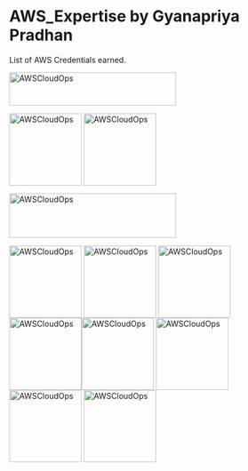 # AWS_Expertise by Gyanapriya Pradhan
List of AWS Credentials earned. 

<p align="left"> <a href="https://aws.amazon.com/training/awsacademy/" target="blank"><img align="center" src="https://d1.awsstatic.com/Digital%20Marketing/Display/campaigns/aws%20academy%20logo.6664a0fe4a9dc172659b1af0b1830a5f7dc7ed91.png" alt="AWSCloudOps" height="60" width="300" /></a>

<p align="left"> <a href="https://www.credly.com/badges/86f55355-cd45-4494-acf2-de6e5a5260aa/public_url" target="blank"><img align="center" src="https://images.credly.com/size/680x680/images/73e4a58b-a8ef-41a3-a7db-9183dd269882/image.png" alt="AWSCloudOps" height="130" width="130" /></a> <a href="https://www.credly.com/badges/7ac8cdce-2db3-41d2-abc6-3e6439bd0971/public_url" target="blank"><img align="center" src="https://images.credly.com/size/680x680/images/2f7b0627-48a0-4894-8d46-3245bdfe0463/image.png" alt="AWSCloudOps" height="130" width="130" /></a>


<p align="left"> <a href="https://aws.amazon.com/education/awseducate/" target="blank"><img align="center" src="https://d1.awsstatic.com/WWPS/AWS_Educate_Logo2.914df33100523a7d60c9c897d79d1cec23cc7e0c.png" alt="AWSCloudOps" height="80" width="300" /></a> 

<p align="left"> <a href="https://www.credly.com/badges/b44c1504-725a-4399-b98f-f15e821300ef/public_url" target="blank"><img align="center" src="https://images.credly.com/size/680x680/images/01c3b0d4-a225-483b-a762-460473658c1a/image.png" alt="AWSCloudOps" height="130" width="130" /></a> <a href="https://www.credly.com/badges/b44c1504-725a-4399-b98f-f15e821300ef/public_url" target="blank"><img align="center" src="https://images.credly.com/size/680x680/images/8d67bbf4-128b-4141-b5f1-1bc61bbfbaa6/image.png" alt="AWSCloudOps" height="130" width="130" /></a> <a href="https://www.credly.com/badges/822364d3-d69f-41b9-81a1-3913049a4048/public_url" target="blank"><img align="center" src="https://images.credly.com/size/220x220/images/5bf37709-4b69-4cdc-9edc-af7b3370d427/image.png" alt="AWSCloudOps" height="130" width="130" /></a><a href="https://www.credly.com/badges/4352eb6b-af24-4f30-9412-14405f10d024/public_url" target="blank"><img align="center" src="https://images.credly.com/size/680x680/images/9358115e-ead7-47c2-91e2-165b6a650a1b/image.png" alt="AWSCloudOps" height="130" width="130" /></a><a href="https://www.credly.com/badges/73b05ccb-ee13-456d-ad02-6a8a238ed90c/public_url" target="blank"><img align="center" src="https://images.credly.com/size/680x680/images/6f135924-7645-4bd2-ab68-3bc0b49c7e27/image.png" alt="AWSCloudOps" height="130" width="130" /></a> <a href="https://www.credly.com/badges/6a273e6a-1d46-4a5d-9fbe-92306261963d/public_url" target="blank"><img align="center" src="https://images.credly.com/size/680x680/images/629a2bb9-14a6-47b3-b17e-f1056b1404d0/image.png" alt="AWSCloudOps" height="130" width="130" /></a> <a href="https://www.credly.com/badges/d4b2387a-92cf-4973-9063-d27505a69d58/public_url" target="blank"><img align="center" src="https://images.credly.com/size/680x680/images/b7695469-4083-4e65-b11b-ffc90f4492dd/image.png" alt="AWSCloudOps" height="130" width="130" /></a> <a href="https://www.credly.com/badges/b1d8d006-d35a-4023-a805-898d49aed60b/public_url" target="blank"><img align="center" src="https://images.credly.com/size/680x680/images/51984979-f759-49f0-8bb3-5310d364fdbe/image.png" alt="AWSCloudOps" height="130" width="130" /></a>




